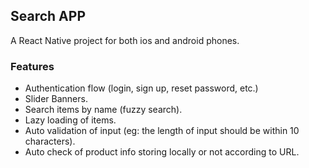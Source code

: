 ## Search APP

A React Native project for both ios and android phones.

### Features

- Authentication flow (login, sign up, reset password, etc.)
- Slider Banners.
- Search items by name (fuzzy search).
- Lazy loading of items.
- Auto validation of input (eg: the length of input should be within 10 characters).
- Auto check of product info storing locally or not according to URL.
